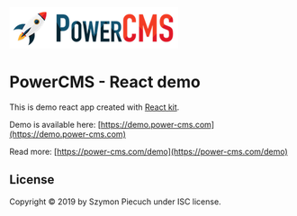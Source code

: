 ![PowerCms](docs/logo-small.png)

# PowerCMS - React demo

This is demo react app created with [React kit](https://github.com/power-cms/react-kit).

Demo is available here: [https://demo.power-cms.com](https://demo.power-cms.com)

Read more: [https://power-cms.com/demo](https://power-cms.com/demo)

## License

Copyright &copy; 2019 by Szymon Piecuch under ISC license.

